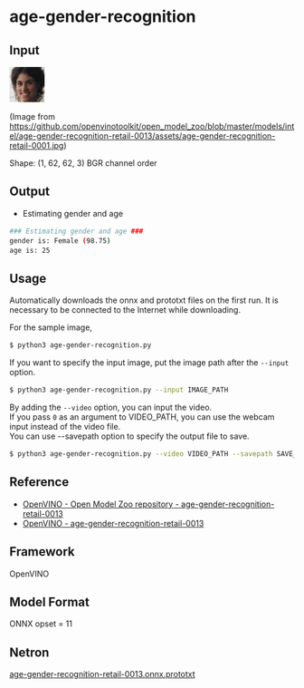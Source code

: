# age-gender-recognition

## Input

![Input](demo.jpg)

(Image
from https://github.com/openvinotoolkit/open_model_zoo/blob/master/models/intel/age-gender-recognition-retail-0013/assets/age-gender-recognition-retail-0001.jpg)

Shape: (1, 62, 62, 3) BGR channel order

## Output

- Estimating gender and age
```bash
### Estimating gender and age ###
gender is: Female (98.75)
age is: 25
```

## Usage

Automatically downloads the onnx and prototxt files on the first run. It is necessary to be connected to the Internet
while downloading.

For the sample image,
``` bash
$ python3 age-gender-recognition.py 
```

If you want to specify the input image, put the image path after the `--input` option.
```bash
$ python3 age-gender-recognition.py --input IMAGE_PATH
```

By adding the `--video` option, you can input the video.   
If you pass `0` as an argument to VIDEO_PATH, you can use the webcam input instead of the video file.  
You can use --savepath option to specify the output file to save.
```bash
$ python3 age-gender-recognition.py --video VIDEO_PATH --savepath SAVE_VIDEO_PATH
```

## Reference

- [OpenVINO - Open Model Zoo repository - age-gender-recognition-retail-0013](https://github.com/openvinotoolkit/open_model_zoo/tree/master/models/intel/age-gender-recognition-retail-0013)
- [OpenVINO - age-gender-recognition-retail-0013](https://docs.openvinotoolkit.org/latest/omz_models_model_age_gender_recognition_retail_0013.html)

## Framework

OpenVINO

## Model Format

ONNX opset = 11

## Netron

[age-gender-recognition-retail-0013.onnx.prototxt](https://netron.app/?url=https://storage.googleapis.com/ailia-models/age-gender-recognition/age-gender-recognition-retail-0013.onnx.prototxt)
